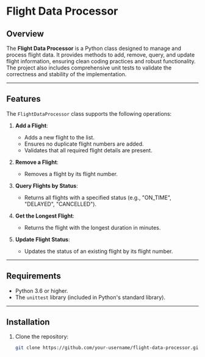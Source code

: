# Flight Data Processor

## Overview

The **Flight Data Processor** is a Python class designed to manage and process flight data. It provides methods to add, remove, query, and update flight information, ensuring clean coding practices and robust functionality. The project also includes comprehensive unit tests to validate the correctness and stability of the implementation.

---

## Features

The `FlightDataProcessor` class supports the following operations:

1. **Add a Flight**:
   - Adds a new flight to the list.
   - Ensures no duplicate flight numbers are added.
   - Validates that all required flight details are present.

2. **Remove a Flight**:
   - Removes a flight by its flight number.

3. **Query Flights by Status**:
   - Returns all flights with a specified status (e.g., "ON_TIME", "DELAYED", "CANCELLED").

4. **Get the Longest Flight**:
   - Returns the flight with the longest duration in minutes.

5. **Update Flight Status**:
   - Updates the status of an existing flight by its flight number.

---

## Requirements

- Python 3.6 or higher.
- The `unittest` library (included in Python's standard library).

---

## Installation

1. Clone the repository:
   ```bash
   git clone https://github.com/your-username/flight-data-processor.git